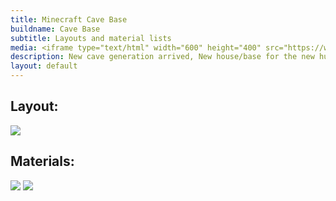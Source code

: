 ```yaml
---
title: Minecraft Cave Base
buildname: Cave Base
subtitle: Layouts and material lists
media: <iframe type="text/html" width="600" height="400" src="https://www.youtube.com/embed/e3GhxtZM2Jg" frameborder="0"></iframe>
description: New cave generation arrived, New house/base for the new huge and exiting caves. Nice looking, unique and easy to build! Scroll down to get the layouts and material lists.
layout: default
---
```


<p>

<h2 class="content-header">
Layout:
</h2>
<img src="https://myoctagon.github.io/asset/cavebase/bp_cavehouse.png" class="img-fluid"/>

</p>

<p>
<h2 class="content-header">
Materials:
</h2>
<img src="https://myoctagon.github.io/asset/cavebase/material_list1.png" class="img-fluid"/>
<img src="https://myoctagon.github.io/asset/cavebase/material_list2.png" class="img-fluid"/>
</p>


<br/>
